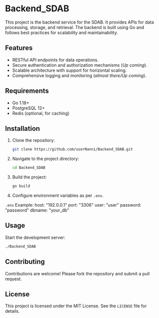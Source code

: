 # Backend_SDAB

This project is the backend service for the SDAB. It provides APIs for data processing, storage, and retrieval. The backend is built using Go and follows best practices for scalability and maintainability.

## Features
- RESTful API endpoints for data operations.
- Secure authentication and authorization mechanisms (*Up coming*).
- Scalable architecture with support for horizontal scaling.
- Comprehensive logging and monitoring (*almost there/Up coming*).

## Requirements
- Go 1.18+
- PostgreSQL 12+
- Redis (optional, for caching)

## Installation
1. Clone the repository:
    ```bash
    git clone https://github.com/userNanni/Backend_SDAB.git
    ```
2. Navigate to the project directory:
    ```bash
    cd Backend_SDAB
    ```
3. Build the project:
    ```bash
    go build
    ```
4. Configure environment variables as per `.env`.

`.env` Example:
host: "192.0.0.1"
port: "3306"
user: "user"
password: "password"
dbname: "your_db"

## Usage
Start the development server:
```bash
./Backend_SDAB
```

## Contributing
Contributions are welcome! Please fork the repository and submit a pull request.

## License
This project is licensed under the MIT License. See the `LICENSE` file for details.

